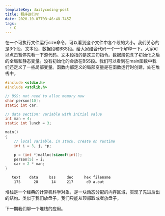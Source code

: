 ```yaml
---
templateKey: dailycoding-post
title: 程序运行时
date: 2020-10-07T03:46:48.745Z
tags:
  - C
---
```

在一个可执行文件运行size命令，可以看到这个文件中各个段的大小。我们关心的是3个段，文本段，数据段和BSS段。给大家结合代码一个一个解释一下。大家可以点击暂停先看一下源代码。文本段指的是这三句指令。数据段包含了初始化之后的全局和静态变量。没有初始化的会放在BSS段。我们可以看到在main函数中我们还定义了一些局部变量。函数内部定义的局部变量是在函数运行时创建，处在堆栈中。
```c
#include <stdio.h>
#include <stdlib.h>

// BSS: not need to alloc memory now
char person[10];
static int car;

// data section: variable with initial value
int man = 4;
static int lunch = 3;

main()
{
    // local variable, in stack. create on runtime
    int i = 3, j, *p;

    p = (int *)malloc(sizeof(int));
    person[5] = i;
    car = 2 * man;
}
```

```bash
   text    data     bss     dec     hex filename
    175      28      14     217      d9 a.out
```

堆栈是一个经典的计算机科学对象，是一块动态分配的内存区域，实现了先进后出的结构。类似于我们放盘子。我们只能从顶部取或者放盘子。

下一期我们聊一个堆栈的应用。